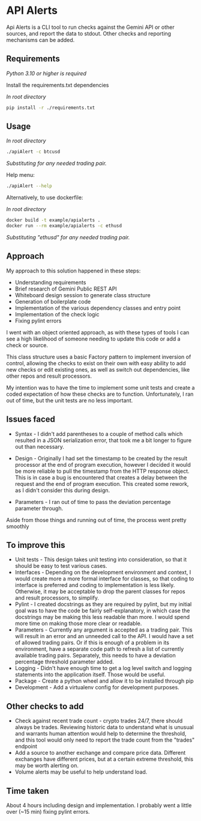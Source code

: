 # API Alerts

Api Alerts is a CLI tool to run checks against the Gemini API or other sources,
and report the data to stdout. Other checks and reporting mechanisms can be added.

## Requirements

*Python 3.10 or higher is required*

Install the requirements.txt dependencies

*In root directory*
```bash
pip install -r ./requirements.txt
```

## Usage

*In root directory*
```bash
./apiAlert -c btcusd
```
*Substituting <trading pair> for any needed trading pair.*

Help menu:
```bash
./apiAlert --help
```
  
Alternatively, to use dockerfile:

*In root directory*
```bash
docker build -t example/apialerts .
docker run --rm example/apialerts -c ethusd
```
*Substituting "ethusd" for any needed trading pair.*

## Approach
My approach to this solution happened in these steps:
- Understanding requirements
- Brief research of Gemini Public REST API
- Whiteboard design session to generate class structure
- Generation of boilerplate code
- Implementation of the various dependency classes and entry point
- Implementation of the check logic
- Fixing pylint errors

I went with an object oriented approach, as with these types of tools I can
see a high likelihood of someone needing to update this code or add a check
or source.

This class structure uses a basic Factory pattern to implement inversion of
control, allowing the checks to exist on their own with easy ability to add
new checks or edit existing ones, as well as switch out dependencies, like
other repos and result processors.

My intention was to have the time to implement some unit tests and create
a coded expectation of how these checks are to function. Unfortunately, I
ran out of time, but the unit tests are no less important.

## Issues faced
- Syntax - I didn't add parentheses to a couple of method calls which resulted in a JSON serialization error, that took me a bit longer to figure out than necessary.

- Design - Originally I had set the timestamp to be created by the result processor at the end of program execution, however I decided it would be more reliable to
pull the timestamp from the HTTP response object.
This is in case a bug is encountered that creates a delay between the request and the end of program execution.
This created some rework, as I didn't consider this during design.

- Parameters - I ran out of time to pass the deviation percentage parameter through.


Aside from those things and running out of time, the process went pretty smoothly


## To improve this

- Unit tests - This design takes unit testing into consideration, so that it should be easy to test various cases.
- Interfaces - Depending on the development environment and context, I would create more a more formal interface for classes, so that coding to interface is preferred and coding to implementation is less likely. Otherwise, it may be acceptable to drop the parent classes for repos and result processors, to simplify.
- Pylint - I created docstrings as they are required by pylint, but my initial goal was to have the code be fairly self-explanatory, in which case the docstrings may be making this less readable than more. I would spend more time on making those more clear or readable.
- Parameters - Currently any argument is accepted as a trading pair. This will result in an error and an unneeded call to the API. I would have a set of allowed trading pairs. Or if this is enough of a problem in its environment, have a separate code path to refresh a list of currently available trading pairs. Separately, this needs to have a deviation percentage threshold parameter added.
- Logging - Didn't have enough time to get a log level switch and logging statements into the application itself. Those would be useful.
- Package - Create a python wheel and allow it to be installed through pip
- Development - Add a virtualenv config for development purposes.


## Other checks to add
- Check against recent trade count - crypto trades 24/7, there should always be trades. Reviewing historic data to understand what is unusual and warrants human attention would help to determine the threshold, and this tool would only need to report the trade count from the "trades" endpoint
- Add a source to another exchange and compare price data. Different exchanges have different prices, but at a certain extreme threshold, this may be worth alerting on.
- Volume alerts may be useful to help understand load.

## Time taken
About 4 hours including design and implementation. I probably went a little over (~15 min) fixing pylint errors.
